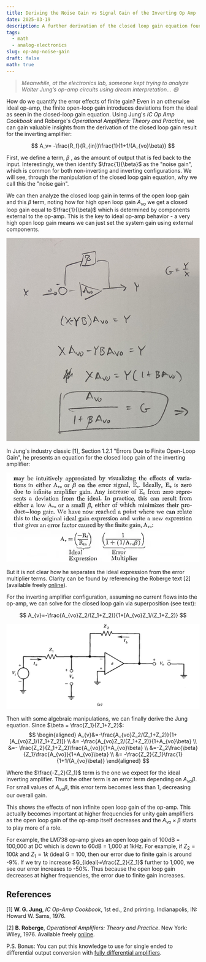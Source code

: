 ```yaml
---
title: Deriving the Noise Gain vs Signal Gain of the Inverting Op Amp
date: 2025-03-19
description: A further derivation of the closed loop gain equation found in Walter Jung's seminal book on operational amplifiers
tags:
  - math
  - analog-electronics
slug: op-amp-noise-gain
draft: false
math: true
---
```


> _Meanwhile, at the electronics lab, someone kept trying to analyze Walter Jung’s op-amp circuits using dream interpretation… 😆_

How do we quantify the error effects of finite gain? Even in an otherwise ideal op-amp, the finite open-loop gain introduces deviations from the ideal as seen in the closed-loop gain equation. Using Jung's _IC Op Amp Cookbook_ and Roberge's _Operational Amplifiers: Theory and Practice_, we can gain valuable insights from the derivation of the closed loop gain result for the inverting amplifier:

$$
A_v= -\frac{R_f}{R_{in}}\frac{1}{1+1/(A_{vo}\beta)}
$$

First, we define a term, $\beta$ , as the amount of output that is fed back to the input. Interestingly, we then identify $\frac{1}{\beta}$ as the "noise gain", which is common for both non-inverting and inverting configurations. We will see, through the manipulation of the closed loop gain equation, why we call this the "noise gain".  

We can then analyze the closed loop gain in terms of the open loop gain and this $\beta$ term, noting how for high open loop gain $A_{vo}$ we get a closed loop gain equal to $\frac{1}{\beta}$ which is determined by components external to the op-amp. This is the key to ideal op-amp behavior - a very high open loop gain means we can just set the system gain using external components. 

![](attachments/2601ED97-5932-4C9C-9F29-FADF9EB73FF7.jpeg)

In Jung's industry classic [1], Section 1.2.1 "Errors Due to Finite Open-Loop Gain", he presents an equation for the closed loop gain of the inverting amplifier:

![](attachments/Pasted%20image%2020250319071520.png)

But it is not clear how he separates the ideal expression from the error multiplier terms. Clarity can be found by referencing the Roberge text [2] (available freely [online](https://eng.libretexts.org/Bookshelves/Electrical_Engineering/Electronics/Operational_Amplifiers%3A_Theory_and_Practice_(Roberge)/01%3A_Background_and_Objectives/1.02%3A_The_Closed-loop_Gain_of_an_Operational_Amplifier)). 

For the inverting amplifier configuration, assuming no current flows into the op-amp, we can solve for the closed loop gain via superposition (see text):

$$
A_{v}=-\frac{A_{vo}Z_2/(Z_1+Z_2)}{1+[A_{vo}Z_1/(Z_1+Z_2)}
$$

![](attachments/Screenshot%202025-03-19%20at%207.34.58%20AM.png)

Then with some algebraic manipulations, we can finally derive the Jung equation.
Since $\beta = \frac{Z_1}{Z_1+Z_2}$:
$$
\begin{aligned}
A_{v}&=-\frac{A_{vo}Z_2/(Z_1+Z_2)}{1+[A_{vo}Z_1/(Z_1+Z_2)]} \\ 
&= -\frac{A_{vo}Z_2/(Z_1+Z_2)}{1+A_{vo}\beta} \\ 
&=- \frac{Z_2}{Z_1+Z_2}\frac{A_{vo}}{1+A_{vo}\beta} \\ 
&=-Z_2\frac{\beta}{Z_1}\frac{A_{vo}}{1+A_{vo}\beta} \\ 
&= -\frac{Z_2}{Z_1}\frac{1}{1+1/(A_{vo}\beta)}
\end{aligned}
$$

Where the $\frac{-Z_2}{Z_1}$ term is the one we expect for the ideal inverting amplifier. Thus the other term is an error term depending on $A_{vo}\beta$. For small values of $A_{vo}\beta$, this error term becomes less than 1, decreasing our overall gain.

This shows the effects of non infinite open loop gain of the op-amp. This actually becomes important at higher frequencies for unity gain amplifiers as the open loop gain of the op-amp itself decreases and the $A_{vo}\times\beta$ starts to play more of a role. 

For example, the LM738 op-amp gives an open loop gain of 100dB = 100,000 at DC which is down to 60dB = 1,000 at 1kHz. For example, if $Z_2 = 100k$ and $Z_1 = 1k$ (ideal G = 100, then our error due to finite gain is around -9%. If we try to increase $G_{ideal}=\frac{Z_2}{Z_1}$ further to 1,000, we see our error increases to -50%. Thus because the open loop gain decreases at higher frequencies, the error due to finite gain increases. 


## References

[1] **W. G. Jung**, _IC Op-Amp Cookbook_, 1st ed., 2nd printing. Indianapolis, IN: Howard W. Sams, 1976.

[2] **B. Roberge**, _Operational Amplifiers: Theory and Practice_. New York: Wiley, 1976. Available freely [online](https://eng.libretexts.org/Bookshelves/Electrical_Engineering/Electronics/Operational_Amplifiers%3A_Theory_and_Practice_(Roberge)/01%3A_Background_and_Objectives/1.02%3A_The_Closed-loop_Gain_of_an_Operational_Amplifier).

P.S. Bonus: You can put this knowledge to use for single ended to differential output conversion with [fully differential amplifiers](https://www.ti.com/content/dam/videos/external-videos/en-us/2/3816841626001/5501001382001.mp4/subassets/fully-differential-amplifiers-fda-stability-stimulating-phase-margin-presentation-quiz.pdf). 
